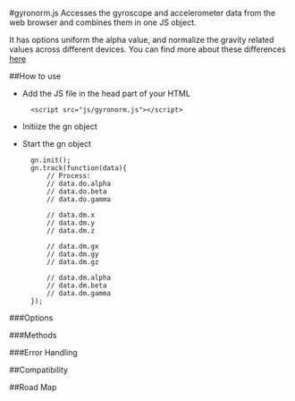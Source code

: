 #gyronorm.js
Accesses the gyroscope and accelerometer data from the web browser and combines them in one JS object.

It has options uniform the alpha value, and normalize the gravity related values across different devices. You can find more about these differences [here](http://dorukeker.com/know-thy-gyroscope-and-js-part-ii/)

##How to use
- Add the JS file in the head part of your HTML

		<script src="js/gyronorm.js"></script>

- Initiize the gn object
- Start the gn object

	<script src="/js/gyronorm.js"></script>
	
    	gn.init();
    	gn.track(function(data){
    		// Process:
			// data.do.alpha
			// data.do.beta
			// data.do.gamma
		
			// data.dm.x
			// data.dm.y
			// data.dm.z
		
			// data.dm.gx
			// data.dm.gy
			// data.dm.gz
			
			// data.dm.alpha
			// data.dm.beta
			// data.dm.gamma
		});
	


###Options

###Methods

###Error Handling

##Compatibility

##Road Map
